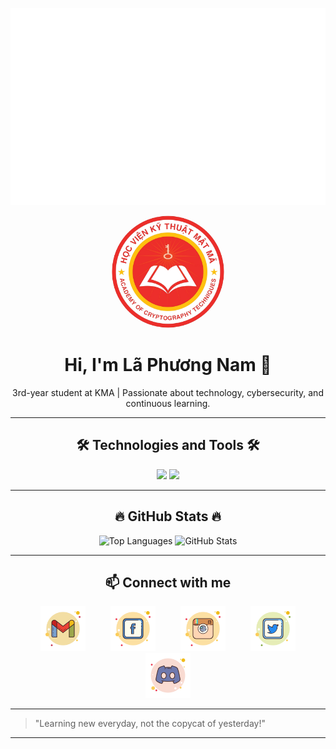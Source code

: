 <p align="center">
  <img src="images/intro.svg" alt="intro" width="600"/>
</p>

<p align="center">
  <img src="images/avatar.png" alt="avatar" width="180" style="border-radius:50%">
</p>

<h1 align="center">Hi, I'm Lã Phương Nam 👋</h1>

<p align="center">
  3rd-year student at KMA | Passionate about technology, cybersecurity, and continuous learning.
</p>

---

<h2 align="center">🛠 Technologies and Tools 🛠</h2>
<p align="center">
  <img src="https://img.shields.io/badge/Python-282C34?logo=python&logoColor=3776AB" height="25"/>
  <img src="https://img.shields.io/badge/Java-282C34?logo=java&logoColor=007396" height="25"/>
</p>

---

<h2 align="center">🔥 GitHub Stats 🔥</h2>
<div align="center">
  <img width="315" src="https://github-readme-stats.vercel.app/api/top-langs/?username=nam091&layout=compact&theme=dark&hide_border=true" alt="Top Languages"/>
  <img width="434" src="https://github-readme-stats.vercel.app/api?username=nam091&show_icons=true&theme=dark&hide_border=true" alt="GitHub Stats"/>
</div>

---

<h2 align="center">📫 Connect with me</h2>
<p align="center">
  <a href="mailto:knowme3141@gmail.com"><img src="images/gmail.png" alt="gmail" width="72" style="margin: 0 18px;"/></a>
  <a href="https://www.facebook.com/PrCt22/" target="_blank"><img src="images/facebook.png" alt="facebook" width="72" style="margin: 0 18px;"/></a>
  <a href="https://www.instagram.com/namnehehe/" target="_blank"><img src="images/instagram.png" alt="instagram" width="72" style="margin: 0 18px;"/></a>
  <a href="https://x.com/itsMe12696399?t=gJDQ2lRREzB-ciggWOh5nA&s=09" target="_blank"><img src="images/twitter.png" alt="twitter" width="72" style="margin: 0 18px;"/></a>
  <a href="https://discord.com/users/809652329821241375" target="_blank"><img src="images/discord.png" alt="discord" width="72" style="margin: 0 18px;"/></a>
</p>

---

> "Learning new everyday, not the copycat of yesterday!"

---
